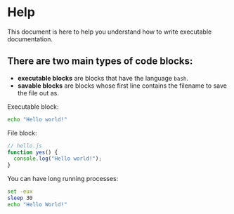 # Help

This document is here to help you understand how to write executable documentation.

## There are two main types of code blocks:

- **executable blocks** are blocks that have the language `bash`.
- **savable blocks** are blocks whose first line contains the filename to save the file out as.

Executable block:

```bash
echo "Hello world!"
```

File block:

```javascript
// hello.js
function yes() {
  console.log("Hello world!");
}
```

You can have long running processes:

```bash
set -eux
sleep 30
echo "Hello World!"
```